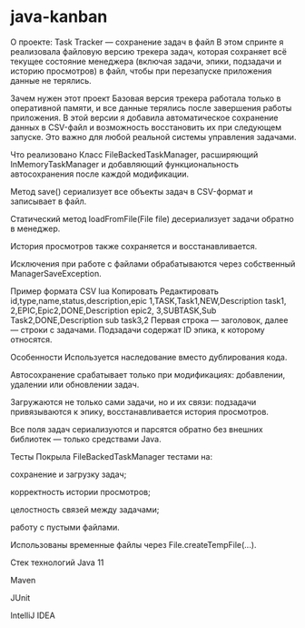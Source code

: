 # java-kanban
О проекте: Task Tracker — сохранение задач в файл
В этом спринте я реализовала файловую версию трекера задач, которая сохраняет всё текущее состояние менеджера (включая задачи, эпики, подзадачи и историю просмотров) в файл, чтобы при перезапуске приложения данные не терялись.

Зачем нужен этот проект
Базовая версия трекера работала только в оперативной памяти, и все данные терялись после завершения работы приложения. В этой версии я добавила автоматическое сохранение данных в CSV-файл и возможность восстановить их при следующем запуске. Это важно для любой реальной системы управления задачами.

Что реализовано
Класс FileBackedTaskManager, расширяющий InMemoryTaskManager и добавляющий функциональность автосохранения после каждой модификации.

Метод save() сериализует все объекты задач в CSV-формат и записывает в файл.

Статический метод loadFromFile(File file) десериализует задачи обратно в менеджер.

История просмотров также сохраняется и восстанавливается.

Исключения при работе с файлами обрабатываются через собственный ManagerSaveException.

Пример формата CSV
lua
Копировать
Редактировать
id,type,name,status,description,epic
1,TASK,Task1,NEW,Description task1,
2,EPIC,Epic2,DONE,Description epic2,
3,SUBTASK,Sub Task2,DONE,Description sub task3,2
Первая строка — заголовок, далее — строки с задачами. Подзадачи содержат ID эпика, к которому относятся.

Особенности
Используется наследование вместо дублирования кода.

Автосохранение срабатывает только при модификациях: добавлении, удалении или обновлении задач.

Загружаются не только сами задачи, но и их связи: подзадачи привязываются к эпику, восстанавливается история просмотров.

Все поля задач сериализуются и парсятся обратно без внешних библиотек — только средствами Java.

Тесты
Покрыла FileBackedTaskManager тестами на:

сохранение и загрузку задач;

корректность истории просмотров;

целостность связей между задачами;

работу с пустыми файлами.

Использованы временные файлы через File.createTempFile(...).

Стек технологий
Java 11

Maven

JUnit

IntelliJ IDEA
